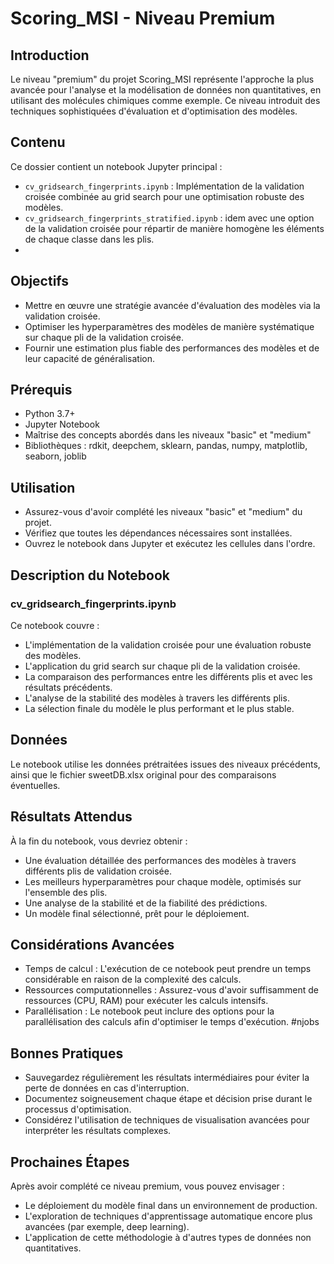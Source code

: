 # Scoring_MSI - Niveau Premium

## Introduction
Le niveau "premium" du projet Scoring_MSI représente l'approche la plus avancée pour l'analyse et la modélisation de données non quantitatives, en utilisant des molécules chimiques comme exemple. Ce niveau introduit des techniques sophistiquées d'évaluation et d'optimisation des modèles.

## Contenu
Ce dossier contient un notebook Jupyter principal :
- `cv_gridsearch_fingerprints.ipynb` : Implémentation de la validation croisée combinée au grid search pour une optimisation robuste des modèles.
- `cv_gridsearch_fingerprints_stratified.ipynb` : idem avec une option de la validation croisée pour répartir de manière homogène les éléments de chaque classe dans les plis.
- 


## Objectifs
- Mettre en œuvre une stratégie avancée d'évaluation des modèles via la validation croisée.
- Optimiser les hyperparamètres des modèles de manière systématique sur chaque pli de la validation croisée.
- Fournir une estimation plus fiable des performances des modèles et de leur capacité de généralisation.

## Prérequis
- Python 3.7+
- Jupyter Notebook
- Maîtrise des concepts abordés dans les niveaux "basic" et "medium"
- Bibliothèques : rdkit, deepchem, sklearn, pandas, numpy, matplotlib, seaborn, joblib

## Utilisation
- Assurez-vous d'avoir complété les niveaux "basic" et "medium" du projet.
- Vérifiez que toutes les dépendances nécessaires sont installées.
- Ouvrez le notebook dans Jupyter et exécutez les cellules dans l'ordre.

## Description du Notebook
### cv_gridsearch_fingerprints.ipynb
Ce notebook couvre :
- L'implémentation de la validation croisée pour une évaluation robuste des modèles.
- L'application du grid search sur chaque pli de la validation croisée.
- La comparaison des performances entre les différents plis et avec les résultats précédents.
- L'analyse de la stabilité des modèles à travers les différents plis.
- La sélection finale du modèle le plus performant et le plus stable.

## Données
Le notebook utilise les données prétraitées issues des niveaux précédents, ainsi que le fichier sweetDB.xlsx original pour des comparaisons éventuelles.

## Résultats Attendus
À la fin du notebook, vous devriez obtenir :
- Une évaluation détaillée des performances des modèles à travers différents plis de validation croisée.
- Les meilleurs hyperparamètres pour chaque modèle, optimisés sur l'ensemble des plis.
- Une analyse de la stabilité et de la fiabilité des prédictions.
- Un modèle final sélectionné, prêt pour le déploiement.

## Considérations Avancées
- Temps de calcul : L'exécution de ce notebook peut prendre un temps considérable en raison de la complexité des calculs.
- Ressources computationnelles : Assurez-vous d'avoir suffisamment de ressources (CPU, RAM) pour exécuter les calculs intensifs.
- Parallélisation : Le notebook peut inclure des options pour la parallélisation des calculs afin d'optimiser le temps d'exécution. #njobs

## Bonnes Pratiques
- Sauvegardez régulièrement les résultats intermédiaires pour éviter la perte de données en cas d'interruption.
- Documentez soigneusement chaque étape et décision prise durant le processus d'optimisation.
- Considérez l'utilisation de techniques de visualisation avancées pour interpréter les résultats complexes.

## Prochaines Étapes
Après avoir complété ce niveau premium, vous pouvez envisager :
- Le déploiement du modèle final dans un environnement de production.
- L'exploration de techniques d'apprentissage automatique encore plus avancées (par exemple, deep learning).
- L'application de cette méthodologie à d'autres types de données non quantitatives.
